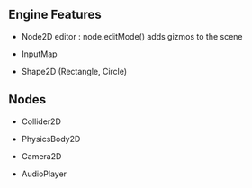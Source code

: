 ## Engine Features

- Node2D editor : node.editMode() adds gizmos to the scene

- InputMap

- Shape2D (Rectangle, Circle)


## Nodes

- Collider2D

- PhysicsBody2D

- Camera2D

- AudioPlayer